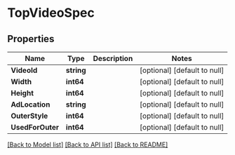 # TopVideoSpec

## Properties
Name | Type | Description | Notes
------------ | ------------- | ------------- | -------------
**VideoId** | **string** |  | [optional] [default to null]
**Width** | **int64** |  | [optional] [default to null]
**Height** | **int64** |  | [optional] [default to null]
**AdLocation** | **string** |  | [optional] [default to null]
**OuterStyle** | **int64** |  | [optional] [default to null]
**UsedForOuter** | **int64** |  | [optional] [default to null]

[[Back to Model list]](../README.md#documentation-for-models) [[Back to API list]](../README.md#documentation-for-api-endpoints) [[Back to README]](../README.md)


